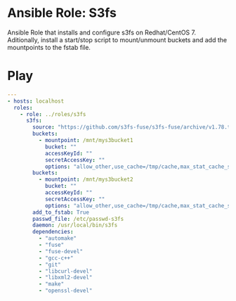 # Ansible Role: S3fs

Ansible Role that installs and configure s3fs on Redhat/CentOS 7. Aditionally, install a start/stop script to mount/unmount buckets and add the mountpoints to the fstab file.


# Play
```site.yaml
---
- hosts: localhost
  roles:
    - role: ../roles/s3fs
      s3fs:
        source: "https://github.com/s3fs-fuse/s3fs-fuse/archive/v1.78.tar.gz"
        buckets:
          - mountpoint: /mnt/mys3bucket1
            bucket: ""
            accessKeyId: ""
            secretAccessKey: ""
            options: "allow_other,use_cache=/tmp/cache,max_stat_cache_size=100000,uid=33,gid=33,umask=002"
        buckets:
          - mountpoint: /mnt/mys3bucket2
            bucket: ""
            accessKeyId: ""
            secretAccessKey: ""
            options: "allow_other,use_cache=/tmp/cache,max_stat_cache_size=100000,uid=33,gid=33,umask=002"
        add_to_fstab: True
        passwd_file: /etc/passwd-s3fs
        daemon: /usr/local/bin/s3fs
        dependencies:
          - "automake"
          - "fuse"
          - "fuse-devel"
          - "gcc-c++"
          - "git"
          - "libcurl-devel"
          - "libxml2-devel"
          - "make"
          - "openssl-devel"
```